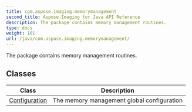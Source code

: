 ```yaml
---
title: com.aspose.imaging.memorymanagement
second_title: Aspose.Imaging for Java API Reference
description: The package contains memory management routines.
type: docs
weight: 101
url: /java/com.aspose.imaging.memorymanagement/
---
```


The package contains memory management routines.


## Classes

| Class | Description |
| --- | --- |
| [Configuration](../com.aspose.imaging.memorymanagement/configuration) | The memory management global configuration |
